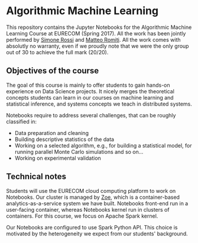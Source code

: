 # Algorithmic Machine Learning
This repository contains the Jupyter Notebooks for the Algorithmic Machine Learning Course at EURECOM (Spring 2017). All the work has been jointly performed by [Simone Rossi](https://github.com/srossi93) and [Matteo Romiti](https://github.com/MatteoRomiti). All the work comes with absolutly no warranty, even if we proudly note that we were the only group out of 30 to achieve the full mark (20/20).  

## Objectives of the course
The goal of this course is mainly to offer students to gain hands-on experience on Data Science projects. It nicely merges the theoretical concepts students can learn in our courses on machine learning and statistical inference, and systems concepts we teach in distributed systems.

Notebooks require to address several challenges, that can be roughly classified in:

* Data preparation and cleaning
* Building descriptive statistics of the data
* Working on a selected algorithm, e.g., for building a statistical model, for running parallel Monte Carlo simulations and so on...
* Working on experimental validation

## Technical notes
Students will use the EURECOM cloud computing platform to work on Notebooks. Our cluster is managed by [Zoe](http://zoe-analytics.eu/), which is a container-based analytics-as-a-service system we have built. Notebooks front-end run in a user-facing container, whereas Notebooks kernel run in clusters of containers. For this course, we focus on Apache Spark kernel.

Our Notebooks are configured to use Spark Python API. This choice is motivated by the heterogeneity we expect from our students' background.
